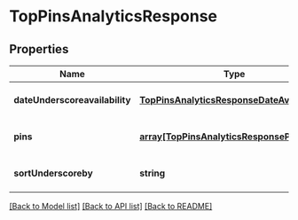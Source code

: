 # TopPinsAnalyticsResponse

## Properties
Name | Type | Description | Notes
------------ | ------------- | ------------- | -------------
**dateUnderscoreavailability** | [**TopPinsAnalyticsResponseDateAvailability**](TopPinsAnalyticsResponseDateAvailability.md) |  | [optional] [default to null]
**pins** | [**array[TopPinsAnalyticsResponsePinsInner]**](TopPinsAnalyticsResponsePinsInner.md) |  | [optional] [default to null]
**sortUnderscoreby** | **string** |  | [optional] [default to null]

[[Back to Model list]](../README.md#documentation-for-models) [[Back to API list]](../README.md#documentation-for-api-endpoints) [[Back to README]](../README.md)


